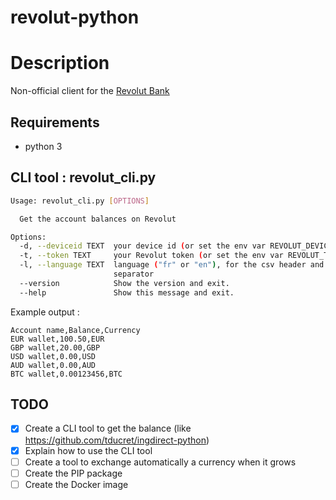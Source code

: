 # revolut-python

# Description

Non-official client for the [Revolut Bank](https://www.revolut.com/)

## Requirements

- python 3

## CLI tool : revolut_cli.py

```bash
Usage: revolut_cli.py [OPTIONS]

  Get the account balances on Revolut

Options:
  -d, --deviceid TEXT  your device id (or set the env var REVOLUT_DEVICE_ID)
  -t, --token TEXT     your Revolut token (or set the env var REVOLUT_TOKEN)
  -l, --language TEXT  language ("fr" or "en"), for the csv header and
                       separator
  --version            Show the version and exit.
  --help               Show this message and exit.
 ```

 Example output :

 ```csv
Account name,Balance,Currency
EUR wallet,100.50,EUR
GBP wallet,20.00,GBP
USD wallet,0.00,USD
AUD wallet,0.00,AUD
BTC wallet,0.00123456,BTC
```

## TODO

- [x] Create a CLI tool to get the balance (like https://github.com/tducret/ingdirect-python)
- [x] Explain how to use the CLI tool
- [ ] Create a tool to exchange automatically a currency when it grows
- [ ] Create the PIP package
- [ ] Create the Docker image